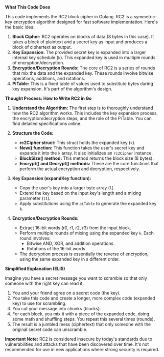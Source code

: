 **What This Code Does**

This code implements the RC2 block cipher in Golang. RC2 is a symmetric-key encryption algorithm designed for fast software implementation. Here's the basic idea:

1. **Block Cipher:** RC2 operates on blocks of data (8 bytes in this case). It takes a block of plaintext and a secret key as input and produces a block of ciphertext as output.
2. **Key Expansion:** The provided secret key is expanded into a larger internal key schedule (`k`). This expanded key is used in multiple rounds of encryption/decryption.
3. **Encryption/Decryption Rounds:** The core of RC2 is a series of rounds that mix the data and the expanded key. These rounds involve bitwise operations, additions, and rotations.
4. **PiTable:** This is a fixed table of values used to substitute bytes during key expansion. It's part of the algorithm's design.

**Thought Process: How to Write RC2 in Go**

1. **Understand the Algorithm:** The first step is to thoroughly understand how the RC2 algorithm works. This includes the key expansion process, the encryption/decryption steps, and the role of the PiTable. You can find detailed specifications online.

2. **Structure the Code:**
   * **rc2Cipher struct:** This struct holds the expanded key (`k`).
   * **New() function:** This function takes the user's secret key and expands it into the `k` array. It also initializes an `rc2Cipher` instance.
   * **BlockSize() method:** This method returns the block size (8 bytes).
   * **Encrypt() and Decrypt() methods:** These are the core functions that perform the actual encryption and decryption, respectively.

3. **Key Expansion (expandKey function):**
   * Copy the user's key into a larger byte array (`l`).
   * Extend the key based on the input key's length and a mixing parameter (`t1`).
   * Apply substitutions using the `piTable` to generate the expanded key `k`.

4. **Encryption/Decryption Rounds:**
   * Extract 16-bit words (r0, r1, r2, r3) from the input block.
   * Perform multiple rounds of mixing using the expanded key `k`. Each round involves:
      * Bitwise AND, XOR, and addition operations.
      * Rotations of the 16-bit words.
   * The decryption process is essentially the reverse of encryption, using the same expanded key in a different order.

**Simplified Explanation (ELI5)**

Imagine you have a secret message you want to scramble so that only someone with the right key can read it.

1. You and your friend agree on a secret code (the key).
2. You take this code and create a longer, more complex code (expanded key) to use for scrambling.
3. You cut your message into chunks (blocks).
4. For each block, you mix it with a piece of the expanded code, doing some math and shuffling steps.  You repeat this several times (rounds).
5. The result is a jumbled mess (ciphertext) that only someone with the original secret code can unscramble.

**Important Note:** RC2 is considered insecure by today's standards due to vulnerabilities and attacks that have been discovered over time. It's not recommended for use in new applications where strong security is required.

